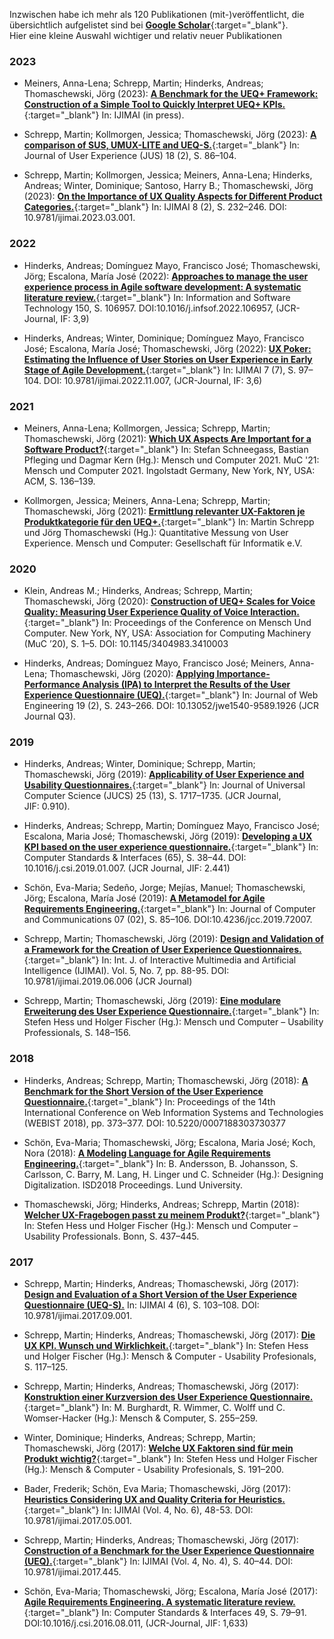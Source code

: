 Inzwischen habe ich mehr als 120 Publikationen (mit-)veröffentlicht, die übersichtlich aufgelistet sind bei [**Google Scholar**](https://scholar.google.de/citations?sortby=pubdate&hl=de&user=-Oj8JzgAAAAJ){:target="_blank"}.  
Hier eine kleine Auswahl wichtiger und relativ neuer Publikationen

### 2023 ###

* Meiners, Anna-Lena; Schrepp, Martin; Hinderks, Andreas; Thomaschewski, Jörg (2023): [**A Benchmark for the UEQ+ Framework: Construction of a Simple Tool to Quickly Interpret UEQ+ KPIs.**](https://www.ijimai.org/journal/bibcite/reference/3316){:target="_blank"} In: IJIMAI (in press).

* Schrepp, Martin; Kollmorgen, Jessica; Thomaschewski, Jörg (2023): [**A comparison of SUS, UMUX-LITE and UEQ-S.**](https://uxpajournal.org/sus-umux-lite-ueq-s/){:target="_blank"} In: Journal of User Experience (JUS) 18 (2), S. 86–104. 

* Schrepp, Martin; Kollmorgen, Jessica; Meiners, Anna-Lena; Hinderks, Andreas; Winter, Dominique; Santoso, Harry B.; Thomaschewski, Jörg (2023): [**On the Importance of UX Quality Aspects for Different Product Categories.**](https://www.ijimai.org/journal/bibcite/reference/3288){:target="_blank"} In: IJIMAI 8 (2), S. 232–246. DOI: 10.9781/ijimai.2023.03.001.

### 2022 ###

* Hinderks, Andreas; Domínguez Mayo, Francisco José; Thomaschewski, Jörg; Escalona, María José (2022): [**Approaches to manage the user experience process in Agile software development: A systematic literature review.**](https://idus.us.es/handle/11441/144291?locale-attribute=en){:target="_blank"} In: Information and Software Technology 150, S. 106957. DOI:10.1016/j.infsof.2022.106957, (JCR-Journal, IF: 3,9)

* Hinderks, Andreas; Winter, Dominique; Domínguez Mayo, Francisco José; Escalona, María José; Thomaschewski, Jörg (2022): [**UX Poker: Estimating the Influence of User Stories on User Experience in Early Stage of Agile Development.**](https://www.ijimai.org/journal/bibcite/reference/3220){:target="_blank"} In: IJIMAI 7 (7), S. 97–104. DOI: 10.9781/ijimai.2022.11.007, (JCR-Journal, IF: 3,6)

### 2021 ###

* Meiners, Anna-Lena; Kollmorgen, Jessica; Schrepp, Martin; Thomaschewski, Jörg (2021): [**Which UX Aspects Are Important for a Software Product?**](https://www.researchgate.net/publication/354562436_Which_UX_Aspects_Are_Important_for_a_Software_Product_Importance_Ratings_of_UX_Aspects_for_Software_Products_for_Measurement_with_the_UEQ){:target="_blank"} In: Stefan Schneegass, Bastian Pfleging und Dagmar Kern (Hg.): Mensch und Computer 2021. MuC '21: Mensch und Computer 2021. Ingolstadt Germany, New York, NY, USA: ACM, S. 136–139.

* Kollmorgen, Jessica; Meiners, Anna-Lena; Schrepp, Martin; Thomaschewski, Jörg (2021): [**Ermittlung relevanter UX-Faktoren je Produktkategorie für den UEQ+.**](https://www.researchgate.net/publication/352995155_Ermittlung_relevanter_UX-Faktoren_je_Produktkategorie_fur_den_UEQ){:target="_blank"} In: Martin Schrepp und Jörg Thomaschewski (Hg.): Quantitative Messung von User Experience. Mensch und Computer: Gesellschaft für Informatik e.V.

### 2020 ###

* Klein, Andreas M.; Hinderks, Andreas; Schrepp, Martin; Thomaschewski, Jörg (2020): [**Construction of UEQ+ Scales for Voice Quality: Measuring User Experience Quality of Voice Interaction.**](https://idus.us.es/handle/11441/105211){:target="_blank"} In: Proceedings of the Conference on Mensch Und Computer. New York, NY, USA: Association for Computing Machinery (MuC ’20), S. 1–5. DOI: 10.1145/3404983.3410003

* Hinderks, Andreas; Domínguez Mayo, Francisco José; Meiners, Anna-Lena; Thomaschewski, Jörg (2020): [**Applying Importance-Performance Analysis (IPA) to Interpret the Results of the User Experience Questionnaire (UEQ).**](https://idus.us.es/handle/11441/105508){:target="_blank"} In: Journal of Web Engineering 19 (2), S. 243–266. DOI: 10.13052/jwe1540-9589.1926 (JCR Journal Q3).

### 2019 ###

* Hinderks, Andreas; Winter, Dominique; Schrepp, Martin; Thomaschewski, Jörg (2019): [**Applicability of User Experience and Usability Questionnaires.**]( http://www.jucs.org/jucs_25_13/applicability_of_user_experience){:target="_blank"} In: Journal of Universal Computer Science (JUCS) 25 (13), S. 1717–1735. (JCR Journal, JIF: 0.910).

* Hinderks, Andreas; Schrepp, Martin; Domínguez Mayo, Francisco José; Escalona, Maria José; Thomaschewski, Jörg (2019): [**Developing a UX KPI based on the user experience questionnaire.**](https://idus.us.es/handle/11441/105435?locale-attribute=en){:target="_blank"} In: Computer Standards & Interfaces (65), S. 38–44. DOI: 10.1016/j.csi.2019.01.007. (JCR Journal, JIF: 2.441)

* Schön, Eva-Maria; Sedeño, Jorge; Mejías, Manuel; Thomaschewski, Jörg; Escalona, María José (2019): [**A Metamodel for Agile Requirements Engineering.**](https://idus.us.es/handle/11441/102454){:target="_blank"} In: Journal of Computer and Communications 07 (02), S. 85–106. DOI:10.4236/jcc.2019.72007. 

* Schrepp, Martin; Thomaschewski, Jörg (2019): [**Design and Validation of a Framework for the Creation of User Experience Questionnaires.**](https://www.ijimai.org/journal/node/3211){:target="_blank"} In: Int. J. of Interactive Multimedia and Artificial Intelligence (IJIMAI). Vol. 5, No. 7, pp. 88-95. DOI: 10.9781/ijimai.2019.06.006 (JCR Journal)

* Schrepp, Martin; Thomaschewski, Jörg (2019): [**Eine modulare Erweiterung des User Experience Questionnaire.**](https://dl.gi.de/bitstream/handle/20.500.12116/24466/muc2019-up-0108.pdf){:target="_blank"} In: Stefen Hess und Holger Fischer (Hg.): Mensch und Computer – Usability Professionals, S. 148–156.

### 2018 ###

* Hinderks, Andreas; Schrepp, Martin; Thomaschewski, Jörg (2018): [**A Benchmark for the Short Version of the User Experience Questionnaire.**](https://www.researchgate.net/publication/327473482_A_Benchmark_for_the_Short_Version_of_the_User_Experience_Questionnaire){:target="_blank"}  In: Proceedings of the 14th International Conference on Web Information Systems and Technologies (WEBIST 2018), pp. 373–377. DOI: 10.5220/0007188303730377

* Schön, Eva-Maria; Thomaschewski, Jörg; Escalona, Maria José; Koch, Nora (2018): [**A Modeling Language for Agile Requirements Engineering.**](https://idus.us.es/handle/11441/88295){:target="_blank"} In: B. Andersson, B. Johansson, S. Carlsson, C. Barry, M. Lang, H. Linger und C. Schneider (Hg.): Designing Digitalization. ISD2018 Proceedings. Lund University.

* Thomaschewski, Jörg; Hinderks, Andreas; Schrepp, Martin (2018): [**Welcher UX-Fragebogen passt zu meinem Produkt?**](https://dl.gi.de/bitstream/handle/20.500.12116/16786/Beitrag_150_final__a.pdf){:target="_blank"} In: Stefen Hess und Holger Fischer (Hg.): Mensch und Computer – Usability Professionals. Bonn, S. 437–445.

### 2017 ###

* Schrepp, Martin; Hinderks, Andreas; Thomaschewski, Jörg (2017): [**Design and Evaluation of a Short Version of the User Experience Questionnaire (UEQ-S).**](https://www.ijimai.org/journal/node/1838) In: IJIMAI 4 (6), S. 103–108. DOI: 10.9781/ijimai.2017.09.001. 

* Schrepp, Martin; Hinderks, Andreas; Thomaschewski, Jörg (2017): [**Die UX KPI. Wunsch und Wirklichkeit.**](https://dl.gi.de/bitstream/handle/20.500.12116/5770/2017_UP_002.pdf){:target="_blank"} In: Stefen Hess und Holger Fischer (Hg.): Mensch & Computer - Usability Profesionals, S. 117–125. 

* Schrepp, Martin; Hinderks, Andreas; Thomaschewski, Jörg (2017): [**Konstruktion einer Kurzversion des User Experience Questionnaire.**](https://dl.gi.de/bitstream/handle/20.500.12116/3292/2017_MCI_006.pdf){:target="_blank"} In: M. Burghardt, R. Wimmer, C. Wolff und C. Womser-Hacker (Hg.): Mensch & Computer, S. 255–259. 

* Winter, Dominique; Hinderks, Andreas; Schrepp, Martin; Thomaschewski, Jörg (2017): [**Welche UX Faktoren sind für mein Produkt wichtig?**](https://dl.gi.de/bitstream/handle/20.500.12116/5770/2017_UP_002.pdf){:target="_blank"} In: Stefen Hess und Holger Fischer (Hg.): Mensch & Computer - Usability Profesionals, S. 191–200. 

* Bader, Frederik; Schön, Eva Maria; Thomaschewski, Jörg (2017): [**Heuristics Considering UX and Quality Criteria for Heuristics.**](https://www.ijimai.org/journal/node/1684){:target="_blank"} In: IJIMAI (Vol. 4, No. 6), 48-53. DOI: 10.9781/ijimai.2017.05.001. 

* Schrepp, Martin; Hinderks, Andreas; Thomaschewski, Jörg (2017): [**Construction of a Benchmark for the User Experience Questionnaire (UEQ).**](https://www.ijimai.org/journal/node/1514){:target="_blank"} In: IJIMAI (Vol. 4, No. 4), S. 40–44. DOI: 10.9781/ijimai.2017.445. 

* Schön, Eva-Maria; Thomaschewski, Jörg; Escalona, María José (2017): [**Agile Requirements Engineering. A systematic literature review.**](https://idus.us.es/handle/11441/88292){:target="_blank"} In: Computer Standards & Interfaces 49, S. 79–91. DOI:10.1016/j.csi.2016.08.011, (JCR-Journal, JIF: 1,633)
